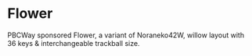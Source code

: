 # Flower
PBCWay sponsored Flower, a variant of Noraneko42W, willow layout with 36 keys &amp; interchangeable trackball size.
